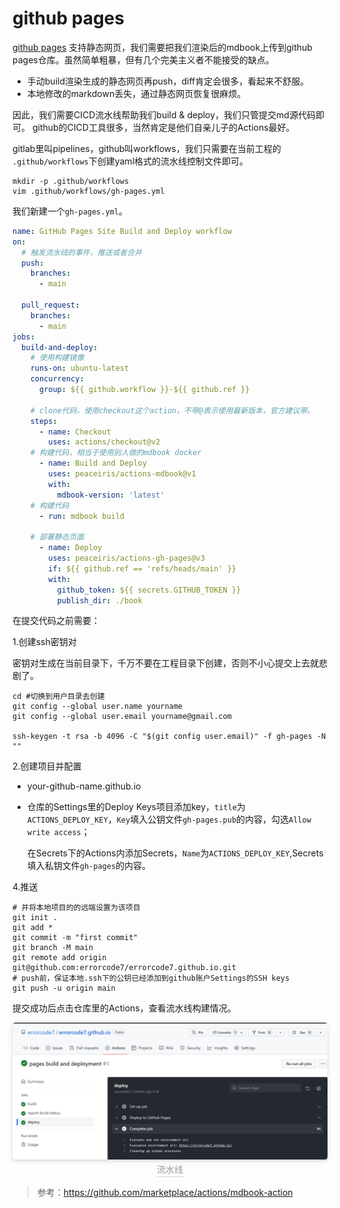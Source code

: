 # github pages
[github pages](https://pages.github.com/) 支持静态网页，我们需要把我们渲染后的mdbook上传到github pages仓库。虽然简单粗暴，但有几个完美主义者不能接受的缺点。
- 手动build渲染生成的静态网页再push，diff肯定会很多，看起来不舒服。
- 本地修改的markdown丢失，通过静态网页恢复很麻烦。

因此，我们需要CICD流水线帮助我们build & deploy，我们只管提交md源代码即可。
github的CICD工具很多，当然肯定是他们自亲儿子的Actions最好。

gitlab里叫pipelines，github叫workflows，我们只需要在当前工程的 `.github/workflows`下创建yaml格式的流水线控制文件即可。
```shell
mkdir -p .github/workflows 
vim .github/workflows/gh-pages.yml
```
我们新建一个`gh-pages.yml`。
```yml
name: GitHub Pages Site Build and Deploy workflow
on:
  # 触发流水线的事件，推送或者合并
  push:
    branches:
      - main

  pull_request:
    branches:
      - main
jobs:
  build-and-deploy:
    # 使用构建镜像
    runs-on: ubuntu-latest
    concurrency:
      group: ${{ github.workflow }}-${{ github.ref }}
    
    # clone代码，使用checkout这个action，不带@表示使用最新版本，官方建议带。
    steps:
      - name: Checkout
        uses: actions/checkout@v2
    # 构建代码，相当于使用别人做的mdbook docker
      - name: Build and Deploy
        uses: peaceiris/actions-mdbook@v1
        with:
          mdbook-version: 'latest'
    # 构建代码      
      - run: mdbook build

    # 部署静态页面
      - name: Deploy
        uses: peaceiris/actions-gh-pages@v3
        if: ${{ github.ref == 'refs/heads/main' }}
        with:
          github_token: ${{ secrets.GITHUB_TOKEN }}
          publish_dir: ./book
```

在提交代码之前需要：

1.创建ssh密钥对

密钥对生成在当前目录下，千万不要在工程目录下创建，否则不小心提交上去就悲剧了。
```shell
cd #切换到用户目录去创建
git config --global user.name yourname
git config --global user.email yourname@gmail.com

ssh-keygen -t rsa -b 4096 -C "$(git config user.email)" -f gh-pages -N ""
```
2.创建项目并配置

- your-github-name.github.io
- 仓库的Settings里的Deploy Keys项目添加key，`title`为`ACTIONS_DEPLOY_KEY`，`Key`填入公钥文件`gh-pages.pub`的内容，勾选`Allow write access`；
  
  在Secrets下的Actions内添加Secrets，`Name`为`ACTIONS_DEPLOY_KEY`,Secrets填入私钥文件`gh-pages`的内容。


4.推送
```shell
# 并将本地项目的的远端设置为该项目
git init . 
git add *
git commit -m "first commit"
git branch -M main
git remote add origin git@github.com:errorcode7/errorcode7.github.io.git
# push前，保证本地.ssh下的公钥已经添加到github账户Settings的SSH keys
git push -u origin main
```
提交成功后点击仓库里的Actions，查看流水线构建情况。

<center>
    <img style="border-radius: 0.3125em;
    box-shadow: 0 2px 4px 0 rgba(34,36,38,.12),0 2px 10px 0 rgba(34,36,38,.08);" 
    src="pic/actions.png">
    <br>
    <div style="color:orange; border-bottom: 1px solid #d9d9d9;
    display: inline-block;
    color: #999;
    padding: 2px;">流水线</div>
</center>

>参考：https://github.com/marketplace/actions/mdbook-action